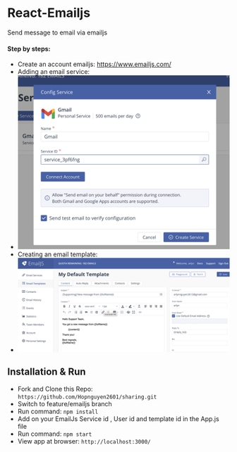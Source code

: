 # React-Emailjs

Send message to email via emailjs

#### Step by steps:

- Create an account emailjs: https://www.emailjs.com/
- Adding an email service:
- ![Create server](./public/create_server.png)
- Creating an email template:
- ![Create template](./public/create_template.png)

## Installation & Run

- Fork and Clone this Repo: `https://github.com/Hopnguyen2601/sharing.git`
- Switch to feature/emailjs branch
- Run command: `npm install`
- Add on your EmailJs Service id , User id and template id in the App.js file
- Run command: `npm start`
- View app at browser: `http://localhost:3000/`
